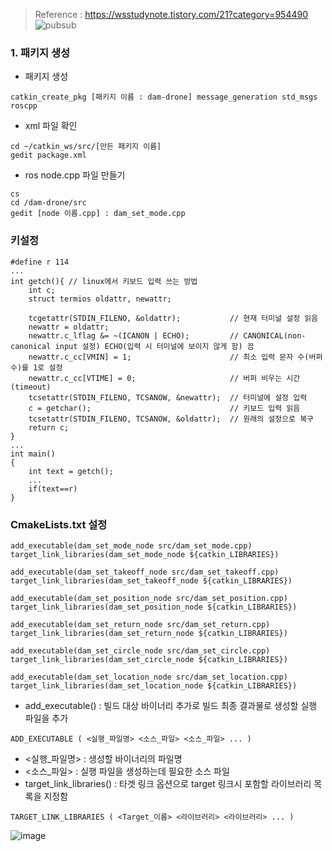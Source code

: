 > Reference : https://wsstudynote.tistory.com/21?category=954490
![pubsub](https://user-images.githubusercontent.com/108650199/179145195-08b16c3b-dc1e-4a55-a89f-f0a0a15012cf.png)

### 1. 패키지 생성
- 패키지 생성
```
catkin_create_pkg [패키지 이름 : dam-drone] message_generation std_msgs roscpp  
```
- xml 파일 확인
```
cd ~/catkin_ws/src/[만든 패키지 이름]
gedit package.xml
```
- ros node.cpp 파일 만들기
```
cs
cd /dam-drone/src
gedit [node 이름.cpp] : dam_set_mode.cpp
```

### 키설정
```
#define r 114
...
int getch(){ // linux에서 키보드 입력 쓰는 방법
    int c;
    struct termios oldattr, newattr;

    tcgetattr(STDIN_FILENO, &oldattr);           // 현재 터미널 설정 읽음
    newattr = oldattr;
    newattr.c_lflag &= ~(ICANON | ECHO);         // CANONICAL(non-canonical input 설정) ECHO(입력 시 터미널에 보이지 않게 함) 끔
    newattr.c_cc[VMIN] = 1;                      // 최소 입력 문자 수(버퍼 수)를 1로 설정
    newattr.c_cc[VTIME] = 0;                     // 버퍼 비우는 시간(timeout)
    tcsetattr(STDIN_FILENO, TCSANOW, &newattr);  // 터미널에 설정 입력
    c = getchar();                               // 키보드 입력 읽음
    tcsetattr(STDIN_FILENO, TCSANOW, &oldattr);  // 원래의 설정으로 복구
    return c;
}
...
int main()
{
    int text = getch();
    ...
    if(text==r)
}
```

### CmakeLists.txt 설정
```
add_executable(dam_set_mode_node src/dam_set_mode.cpp)
target_link_libraries(dam_set_mode_node ${catkin_LIBRARIES})

add_executable(dam_set_takeoff_node src/dam_set_takeoff.cpp)
target_link_libraries(dam_set_takeoff_node ${catkin_LIBRARIES})

add_executable(dam_set_position_node src/dam_set_position.cpp)
target_link_libraries(dam_set_position_node ${catkin_LIBRARIES})

add_executable(dam_set_return_node src/dam_set_return.cpp)
target_link_libraries(dam_set_return_node ${catkin_LIBRARIES})

add_executable(dam_set_circle_node src/dam_set_circle.cpp)
target_link_libraries(dam_set_circle_node ${catkin_LIBRARIES})

add_executable(dam_set_location_node src/dam_set_location.cpp)
target_link_libraries(dam_set_location_node ${catkin_LIBRARIES})
```
- add_executable() : 빌드 대상 바이너리 추가로 빌드 최종 결과물로 생성할 실행 파일을 추가
```
ADD_EXECUTABLE ( <실행_파일명> <소스_파일> <소스_파일> ... )
```
- <실행_파일명> : 생성할 바이너리의 파일명
- <소스_파일> : 실행 파일을 생성하는데 필요한 소스 파일
- target_link_libraries() : 타겟 링크 옵션으로 target 링크시 포함할 라이브러리 목록을 지정함
```
TARGET_LINK_LIBRARIES ( <Target_이름> <라이브러리> <라이브러리> ... )
```


![image](https://user-images.githubusercontent.com/108650199/180127742-bdec069b-85eb-42c7-8930-e402028cab51.png)
